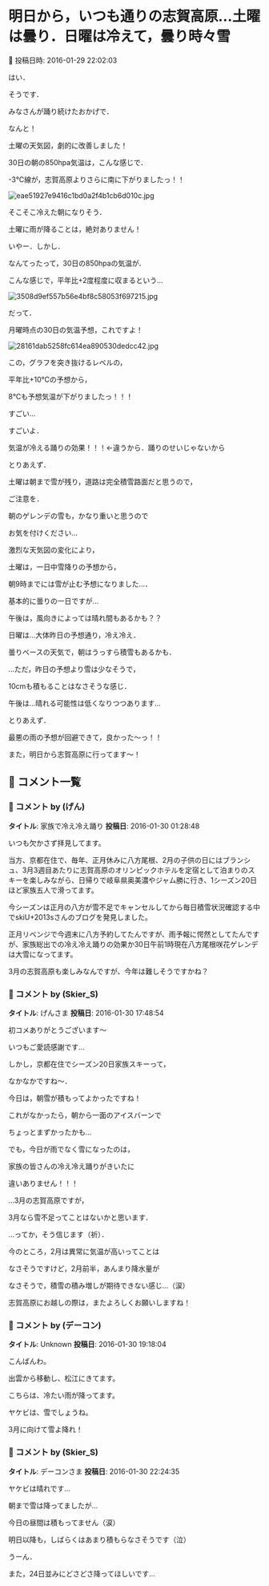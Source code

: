 # 明日から，いつも通りの志賀高原…土曜は曇り．日曜は冷えて，曇り時々雪

📅 投稿日時: 2016-01-29 22:02:03

はい．


そうです．


みなさんが踊り続けたおかげで．


なんと！


土曜の天気図，劇的に改善しました！





30日の朝の850hpa気温は，こんな感じで．


-3℃線が，志賀高原よりさらに南に下がりましたっ！！




![eae51927e9416c1bd0a2f4b1cb6d010c.jpg](images/eae51927e9416c1bd0a2f4b1cb6d010c.jpg)




そこそこ冷えた朝になりそう．


土曜に雨が降ることは，絶対ありません！





いやー．しかし．


なんてったって，30日の850hpaの気温が．


こんな感じで，平年比+2度程度に収まるという…




![3508d9ef557b56e4bf8c58053f697215.jpg](images/3508d9ef557b56e4bf8c58053f697215.jpg)







だって．


月曜時点の30日の気温予想，これですよ！




![28161dab5258fc614ea890530dedcc42.jpg](images/28161dab5258fc614ea890530dedcc42.jpg)




この，グラフを突き抜けるレベルの，


平年比+10℃の予想から，


8℃も予想気温が下がりましたっ！！！





すごい…


すごいよ．


気温が冷える踊りの効果！！！←違うから．踊りのせいじゃないから





とりあえず．


土曜は朝まで雪が残り，道路は完全積雪路面だと思うので，


ご注意を．


朝のゲレンデの雪も，かなり重いと思うので


お気を付けください…





激烈な天気図の変化により，


土曜は，一日中雪降りの予想から，


朝9時までには雪が止む予想になりました…．


基本的に曇りの一日ですが…


午後は，風向きによっては晴れ間もあるかも？？





日曜は…大体昨日の予想通り，冷え冷え．


曇りベースの天気で，朝はうっすら積雪もあるかも．


…ただ，昨日の予想より雪は少なそうで，


10cmも積もることはなさそうな感じ．


午後は…晴れる可能性は低くなりつつあります…





とりあえず．


最悪の雨の予想が回避できて，良かった～っ！！


また，明日から志賀高原に行ってます～！

## 💬 コメント一覧

### 💬 コメント by (げん)
**タイトル**: 家族で冷え冷え踊り
**投稿日**: 2016-01-30 01:28:48

いつも欠かさず拝見してます。

当方、京都在住で、毎年、正月休みに八方尾根、2月の子供の日にはブランシュ、3月3週目あたりに志賀高原のオリンピックホテルを定宿として泊まりのスキーを楽しみながら、日帰りで岐阜県奥美濃やジャム勝に行き、1シーズン20日ほど家族五人で滑ってます。

今シーズンは正月の八方が雪不足でキャンセルしてから毎日積雪状況確認する中でskiU+2013sさんのブログを発見しました。

正月リベンジで今週末に八方予約してたんですが、雨予報に愕然としてたんですが、家族総出での冷え冷え踊りの効果か30日午前1時現在八方尾根咲花ゲレンデは大雪になってます。

3月の志賀高原も楽しみなんですが、今年は難しそうですかね？

### 💬 コメント by (Skier_S)
**タイトル**: げんさま
**投稿日**: 2016-01-30 17:48:54

初コメありがとうございます～

いつもご愛読感謝です…

しかし，京都在住でシーズン20日家族スキーって，

なかなかですね～．



今日は，朝雪が積もってよかったですね！

これがなかったら，朝から一面のアイスバーンで

ちょっとまずかったかも…



でも，今日が雨でなく雪になったのは，

家族の皆さんの冷え冷え踊りがきいたに

違いありません！！！



…3月の志賀高原ですが，

3月なら雪不足ってことはないかと思います．

…ってか，そう信じます（祈）．

今のところ，2月は異常に気温が高いってことは

なさそうですけど，2月前半，あんまり降水量が

なさそうで，積雪の積み増しが期待できない感じ…（涙）



志賀高原にお越しの際は，またよろしくお願いしますね！

### 💬 コメント by (デーコン)
**タイトル**: Unknown
**投稿日**: 2016-01-30 19:18:04

こんばんわ。

出雲から移動し、松江にきてます。

こちらは、冷たい雨が降ってます。

ヤケビは、雪でしょうね。

3月に向けて雪よ降れ！

### 💬 コメント by (Skier_S)
**タイトル**: デーコンさま
**投稿日**: 2016-01-30 22:24:35

ヤケビは晴れです…

朝まで雪は降ってましたが…

今日の昼間は積もってません（涙）

明日以降も，しばらくはあまり積もらなさそうです（泣）

うーん．

また，24日並みにどさどさ降ってほしいです…

